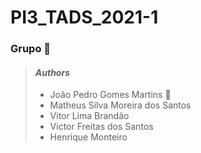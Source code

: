 # PI3_TADS_2021-1

### Grupo :rocket:
>#### <i>Authors</i>
> * João Pedro Gomes Martins :link:
> * Matheus Silva Moreira dos Santos
> * Vitor Lima Brandão
> * Victor Freitas dos Santos
> * Henrique Monteiro





